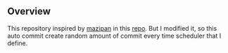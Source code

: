 ## Overview

This repository inspired by [mazipan](https://github.com/mazipan) in this [repo](https://github.com/mazipan/auto-commit/tree/master). But I modified it, so this auto commit create random amount of commit every time scheduler that I define.
